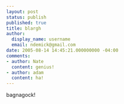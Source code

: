 ```yaml
---
layout: post
status: publish
published: true
title: blargh
author:
  display_name: username
  email: ndemick@gmail.com
date: 2005-08-14 14:45:21.000000000 -04:00
comments:
- author: Nate
  content: genius!
- author: adam
  content: ha!
---
```

bagnagock!